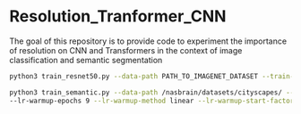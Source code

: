 # Resolution_Tranformer_CNN
The goal of this repository is to provide code to experiment the importance of resolution on CNN and Transformers in the context of image classification and semantic segmentation

```bash
python3 train_resnet50.py --data-path PATH_TO_IMAGENET_DATASET --train-crop-size 176  --val-resize-size 232
```


```bash
python3 train_semantic.py --data-path /nasbrain/datasets/cityscapes/ --lr 0.05 --dataset cityscapes -b 8 --model regseg_custom --epochs 500 --momentum 0.9 --exclude-classes 14 15 16 \
--lr-warmup-epochs 9 --lr-warmup-method linear --lr-warmup-start-factor 0.1
```
